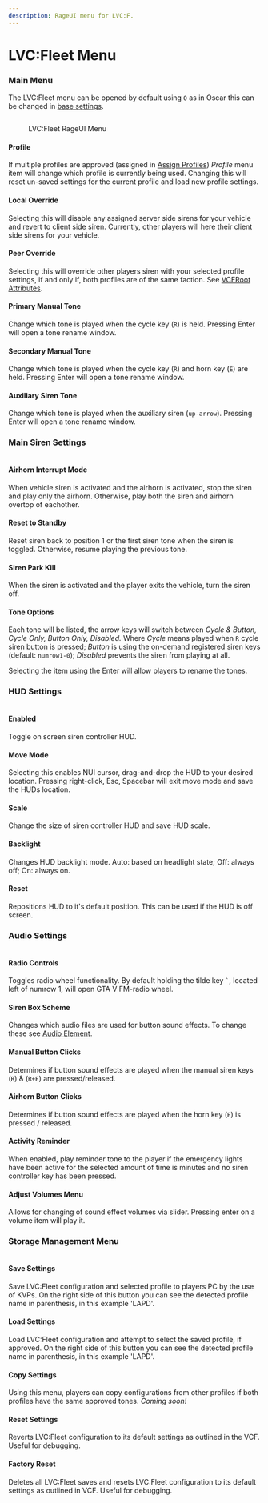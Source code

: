 ```yaml
---
description: RageUI menu for LVC:F.
---
```


# LVC:Fleet Menu

### Main Menu

The LVC:Fleet menu can be opened by default using `O` as in Oscar this can be changed in [base settings](../../installation-and-configuration/configure-base-settings.md#register-key-maps).&#x20;

<div align="left">

<figure><img src="../../.gitbook/assets/VPBTwyT.png" alt=""><figcaption><p>LVC:Fleet RageUI Menu</p></figcaption></figure>

</div>

#### Profile

If multiple profiles are approved (assigned in [Assign Profiles](https://docs.luxartengineering.com/fleet/resource-installation/configure-base-settings#assign-profiles)) _Profile_ menu item will change which profile is currently being used. Changing this will reset un-saved settings for the current profile and load new profile settings.

#### Local Override

Selecting this will disable any assigned server side sirens for your vehicle and revert to client side siren. Currently, other players will here their client side sirens for your vehicle.&#x20;

#### Peer Override

Selecting this will override other players siren with your selected profile settings, if and only if, both profiles are of the same faction. See [VCFRoot Attributes](../../installation-and-configuration/customize-vcfs.md#vcfroot-attributes).

#### Primary Manual Tone

Change which tone is played when the cycle key (`R`) is held. Pressing Enter will open a tone rename window.

#### Secondary Manual Tone

Change which tone is played when the cycle key (`R`) and horn key (`E`) are held. Pressing Enter will open a tone rename window.

#### Auxiliary Siren Tone

Change which tone is played when the auxiliary siren (`up-arrow`). Pressing Enter will open a tone rename window.&#x20;

### Main Siren Settings

<div align="left">

<figure><img src="../../.gitbook/assets/FiveM_GTAProcess_G0xQtndBN3 copy.png" alt=""><figcaption></figcaption></figure>

</div>

#### Airhorn Interrupt Mode

When vehicle siren is activated and the airhorn is activated, stop the siren and play only the airhorn. Otherwise, play both the siren and airhorn overtop of eachother.

#### Reset to Standby

Reset siren back to position 1 or the first siren tone when the siren is toggled. Otherwise, resume playing the previous tone.

#### Siren Park Kill

When the siren is activated and the player exits the vehicle, turn the siren off.

#### Tone Options

Each tone will be listed, the arrow keys will switch between _Cycle & Button, Cycle Only, Button Only, Disabled._ Where _Cycle_ means played when `R` cycle siren button is pressed; _Button_ is using the on-demand registered siren keys (default: `numrow1-0`); _Disabled_ prevents the siren from playing at all.

Selecting the item using the Enter will allow players to rename the tones.

### HUD Settings

<div align="left">

<figure><img src="../../.gitbook/assets/FiveM_GTAProcess_xzXHxElF9D copy.png" alt=""><figcaption></figcaption></figure>

</div>

#### Enabled

Toggle on screen siren controller HUD.

#### Move Mode

Selecting this enables NUI cursor, drag-and-drop the HUD to your desired location. Pressing right-click, Esc, Spacebar will exit move mode and save the HUDs location.

#### Scale

Change the size of siren controller HUD and save HUD scale.

#### Backlight

Changes HUD backlight mode. Auto: based on headlight state; Off: always off; On: always on.

#### Reset

Repositions HUD to it's default position. This can be used if the HUD is off screen.

### Audio Settings

<div align="left">

<figure><img src="../../.gitbook/assets/FiveM_GTAProcess_Pff9D4VdrT copy.png" alt=""><figcaption></figcaption></figure>

</div>

#### Radio Controls

Toggles radio wheel functionality. By default holding the tilde key `` ` ``, located left of numrow 1, will open GTA V FM-radio wheel.

#### Siren Box Scheme

Changes which audio files are used for button sound effects. To change these see [Audio Element](../../installation-and-configuration/customize-vcfs.md#audio-element).

#### Manual Button Clicks

Determines if button sound effects are played when the manual siren keys (`R`) & (`R+E`) are pressed/released.

#### Airhorn Button Clicks

Determines if button sound effects are played when the horn key (`E`) is pressed / released.

#### Activity Reminder

When enabled, play reminder tone to the player if the emergency lights have been active for the selected amount of time is minutes and no siren controller key has been pressed. &#x20;

#### Adjust Volumes Menu

Allows for changing of sound effect volumes via slider. Pressing enter on a volume item will play it.

### Storage Management Menu

<div align="left">

<figure><img src="../../.gitbook/assets/FiveM_GTAProcess_GgRcAfe9TD copy.png" alt=""><figcaption></figcaption></figure>

</div>

#### Save Settings

Save LVC:Fleet configuration and selected profile to players PC by the use of KVPs. On the right side of this button you can see the detected profile name in parenthesis, in this example 'LAPD'.

#### Load Settings

Load LVC:Fleet configuration and attempt to select the saved profile, if approved. On the right side of this button you can see the detected profile name in parenthesis, in this example 'LAPD'.

#### Copy Settings

Using this menu, players can copy configurations from other profiles if both profiles have the same approved tones. _Coming soon!_

#### Reset Settings

Reverts LVC:Fleet configuration to its default settings as outlined in the VCF. Useful for debugging.

#### Factory Reset

Deletes all LVC:Fleet saves and resets LVC:Fleet configuration to its default settings as outlined in VCF. Useful for debugging.
